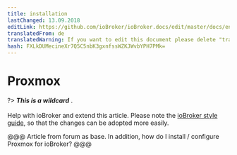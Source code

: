 ```yaml
---
title: installation
lastChanged: 13.09.2018
editLink: https://github.com/ioBroker/ioBroker.docs/edit/master/docs/en/install/proxmox.md
translatedFrom: de
translatedWarning: If you want to edit this document please delete "translatedFrom" field, elsewise this document will be translated automatically again
hash: FXLkDUMecineXr7Q5C5nbK3gxnfssWZKJWvbYPH7PMk=
---
```

# Proxmox
?> ***This is a wildcard*** . <br><br> Help with ioBroker and extend this article. Please note the [ioBroker style guide](community/styleguidedoc), so that the changes can be adopted more easily.

@@@ Article from forum as base. In addition, how do I install / configure Proxmox for ioBroker? @@@